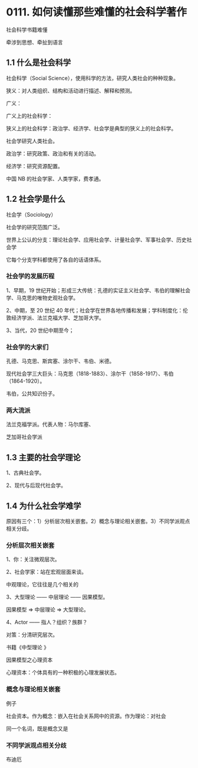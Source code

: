 # 0111. 如何读懂那些难懂的社会科学著作

社会科学书籍难懂

牵涉到思想、牵扯到语言

## 1.1 什么是社会科学

社会科学（Social Science），使用科学的方法，研究人类社会的种种现象。

狭义：对人类组织、结构和活动进行描述、解释和预测。

广义：

广义上的社会科学：

狭义上的社会科学：政治学、经济学、社会学是典型的狭义上的社会科学。

社会学研究人类社会。

政治学：研究政策、政治和有关的活动。

经济学：研究资源配置。

中国 NB 的社会学家、人类学家，费孝通。

## 1.2 社会学是什么

社会学（Sociology）

社会学的研究范围广泛。

世界上公认的分支：理论社会学、应用社会学、计量社会学、军事社会学、历史社会学

它每个分支学科都使用了各自的话语体系。

### 社会学的发展历程

1、早期，19 世纪开始；形成三大传统：孔德的实证主义社会学、韦伯的理解社会学、马克思的唯物史观社会学。

2、中期，至 20 世纪 40 年代；社会学在世界各地传播和发展；学科制度化：伦敦经济学派、法兰克福大学、芝加哥大学。

3、当代，20 世纪中期至今；

### 社会学的大家们

孔德、马克思、斯宾塞、涂尔干、韦伯、米德。

现代社会学三大巨头：马克思（1818-1883）、涂尔干（1858-1917）、韦伯（1864-1920）。

韦伯，公共知识份子。

### 两大流派

法兰克福学派。代表人物：马尔库塞、

芝加哥社会学派

## 1.3 主要的社会学理论

1、古典社会学。

2、现代与后现代社会学。

## 1.4 为什么社会学难学

原因有三个：1）分析层次相关嵌套。2）概念与理论相关嵌套。3）不同学派观点相关分歧。

### 分析层次相关嵌套

1、你：关注微观层次。

2、社会学家：站在宏观层面来谈。

中观理论，它往往是几个相关的

3、大型理论 —— 中层理论 —— 因果模型。

因果模型 => 中层理论 => 大型理论。

4、Actor —— 指人？组织？族群？

对策：分清研究层次。

书籍《中型理论
》

因果模型之心理资本

心理资本：个体具有的一种积极的心理发展状态。

### 概念与理论相关嵌套

例子

社会资本。作为概念：嵌入在社会关系网中的资源。作为理论：对社会

同一个名词，既是概念又是

### 不同学派观点相关分歧

布迪厄